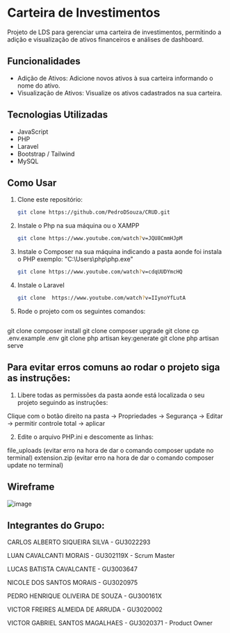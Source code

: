 # Carteira de Investimentos

Projeto de LDS para gerenciar uma carteira de investimentos, permitindo a adição e visualização de ativos financeiros e análises de dashboard.

## Funcionalidades

- Adição de Ativos: Adicione novos ativos à sua carteira informando o nome do ativo.
- Visualização de Ativos: Visualize os ativos cadastrados na sua carteira.

## Tecnologias Utilizadas

- JavaScript
- PHP
- Laravel
- Bootstrap / Tailwind
- MySQL

## Como Usar

1. Clone este repositório:

   ```bash
   git clone https://github.com/PedroDSouza/CRUD.git

2. Instale o Php na sua máquina ou o XAMPP
    
    ```bash
   git clone https://www.youtube.com/watch?v=JQU8CmmHJpM

3. Instale o Composer na sua máquina indicando a pasta aonde foi instala o PHP
exemplo: "C:\Users\php\php.exe"

    ```bash
    git clone https://www.youtube.com/watch?v=cdqUUDYmcHQ

4. Instale o Laravel

    ```bash
   git clone  https://www.youtube.com/watch?v=IIynoYfLutA

5. Rode o projeto com os seguintes comandos:
    ```bash
git clone composer install
git clone composer upgrade
git clone cp .env.example .env
git clone php artisan key:generate
git clone php artisan serve
   
   
   

## Para evitar erros comuns ao rodar o projeto siga as instruções:

1. Libere todas as permissões da pasta aonde está localizada o seu projeto seguindo as instruções:

Clique com o botão direito na pasta -> Propriedades -> Segurança -> Editar -> permitir controle total -> aplicar 

2. Edite o arquivo PHP.ini e descomente as linhas:

file_uploads (evitar erro na hora de dar o comando composer update no terminal)
extension.zip (evitar erro na hora de dar o comando composer update no terminal)


## Wireframe

![image](https://github.com/PedroDSouza/CRUD/assets/99222688/c85c7342-a38f-488f-a5cc-098f0c75c7fb)


## Integrantes do Grupo:

CARLOS ALBERTO SIQUEIRA SILVA - GU3022293

LUAN CAVALCANTI MORAIS - GU302119X - Scrum Master

LUCAS BATISTA CAVALCANTE - GU3003647

NICOLE DOS SANTOS MORAIS - GU3020975 

PEDRO HENRIQUE OLIVEIRA DE SOUZA - GU300161X

VICTOR FREIRES ALMEIDA DE ARRUDA - GU3020002

VICTOR GABRIEL SANTOS MAGALHAES - GU3020371 - Product Owner
